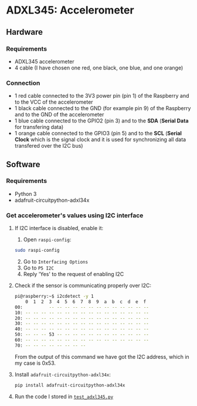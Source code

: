 # ADXL345: Accelerometer

## Hardware

### Requirements

* ADXL345 accelerometer
* 4 cable (I have chosen one red, one black, one blue, and one orange)

### Connection

* 1 red cable connected to the 3V3 power pin (pin 1) of the Raspberry and to the VCC of the accelerometer
* 1 black cable connected to the GND (for example pin 9) of the Raspberry and to the GND of the accelerometer
* 1 blue cable connected to the GPIO2 (pin 3) and to the **SDA** (**Serial Data** for transfering data)
* 1 orange cable connected to the GPIO3 (pin 5) and to the **SCL** (**Serial Clock** which is the signal clock and it is used for synchronizing all data transfered over the I2C bus)

## Software

### Requirements
* Python 3
* adafruit-circuitpython-adxl34x

### Get accelerometer's values using I2C interface

1. If I2C interface is disabled, enable it:
	1. Open `raspi-config`:
	```sh
	sudo raspi-config
	```
	2. Go to `Interfacing Options`
	3. Go to `P5 I2C`
	4. Reply 'Yes' to the request of enabling I2C
2. Check if the sensor is communicating properly over I2C:
	```sh
	pi@raspberry:~$ i2cdetect -y 1
     	0  1  2  3  4  5  6  7  8  9  a  b  c  d  e  f
	00:          -- -- -- -- -- -- -- -- -- -- -- -- -- 
	10: -- -- -- -- -- -- -- -- -- -- -- -- -- -- -- -- 
	20: -- -- -- -- -- -- -- -- -- -- -- -- -- -- -- -- 
	30: -- -- -- -- -- -- -- -- -- -- -- -- -- -- -- -- 
	40: -- -- -- -- -- -- -- -- -- -- -- -- -- -- -- -- 
	50: -- -- -- 53 -- -- -- -- -- -- -- -- -- -- -- -- 
	60: -- -- -- -- -- -- -- -- -- -- -- -- -- -- -- -- 
	70: -- -- -- -- -- -- -- --
	```
	From the output of this command we have got the I2C address, which in my case is 0x53.
3. Install `adafruit-circuitpython-adxl34x`:
	```sh
	pip install adafruit-circuitpython-adxl34x
	```

4. Run the code I stored in [`test_adxl345.py`](https://github.com/nicolas-carolo/RaspPy/blob/master/I2C_sensors/test_adxl345.py)
